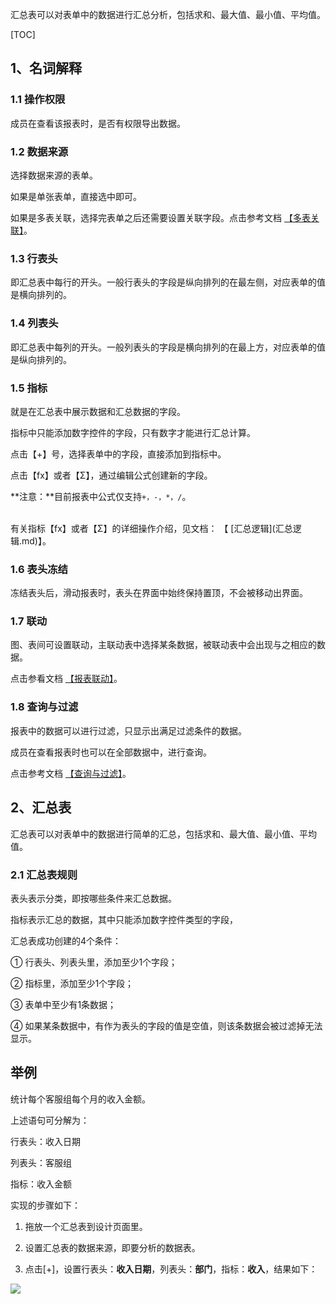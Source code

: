 汇总表可以对表单中的数据进行汇总分析，包括求和、最大值、最小值、平均值。

[TOC]

## 1、名词解释

### 1.1 操作权限

成员在查看该报表时，是否有权限导出数据。

### 1.2 数据来源

选择数据来源的表单。

如果是单张表单，直接选中即可。

如果是多表关联，选择完表单之后还需要设置关联字段。点击参考文档 [【多表关联】](多表关联.md)。

### 1.3 行表头

即汇总表中每行的开头。一般行表头的字段是纵向排列的在最左侧，对应表单的值是横向排列的。

### 1.4 列表头

即汇总表中每列的开头。一般列表头的字段是横向排列的在最上方，对应表单的值是纵向排列的。

### 1.5 指标

就是在汇总表中展示数据和汇总数据的字段。

指标中只能添加数字控件的字段，只有数字才能进行汇总计算。

点击【+】号，选择表单中的字段，直接添加到指标中。

点击【fx】或者【Σ】，通过编辑公式创建新的字段。

**注意：**目前报表中公式仅支持`+，-，*，/`。

<br>
有关指标【fx】或者【Σ】的详细操作介绍，见文档： 【 [汇总逻辑](汇总逻辑.md)】。

### 1.6 表头冻结

冻结表头后，滑动报表时，表头在界面中始终保持置顶，不会被移动出界面。

### 1.7 联动

图、表间可设置联动，主联动表中选择某条数据，被联动表中会出现与之相应的数据。

点击参看文档 [【报表联动】](报表联动.md)。

### 1.8 查询与过滤

报表中的数据可以进行过滤，只显示出满足过滤条件的数据。

成员在查看报表时也可以在全部数据中，进行查询。

点击参考文档 [【查询与过滤】](查询与过滤.md)。


## 2、汇总表

汇总表可以对表单中的数据进行简单的汇总，包括求和、最大值、最小值、平均值。

### 2.1 汇总表规则

表头表示分类，即按哪些条件来汇总数据。

指标表示汇总的数据，其中只能添加数字控件类型的字段，

汇总表成功创建的4个条件：

① 行表头、列表头里，添加至少1个字段；

② 指标里，添加至少1个字段；

③ 表单中至少有1条数据；

④ 如果某条数据中，有作为表头的字段的值是空值，则该条数据会被过滤掉无法显示。



## 举例

统计每个客服组每个月的收入金额。

上述语句可分解为：

行表头：收入日期

列表头：客服组

指标：收入金额

实现的步骤如下：

1. 拖放一个汇总表到设计页面里。

2. 设置汇总表的数据来源，即要分析的数据表。

3. 点击[+]，设置行表头：**收入日期**，列表头：**部门**，指标：**收入**，结果如下：

![](http://docfiles.baibaoyun.com/Fr6EUw1u7fXZipmfH3h3AZecPv1I)